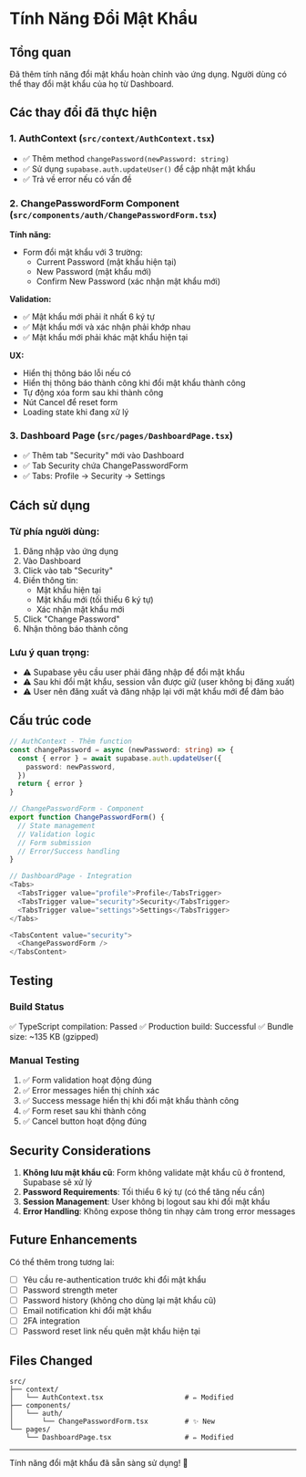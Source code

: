 # Tính Năng Đổi Mật Khẩu

## Tổng quan

Đã thêm tính năng đổi mật khẩu hoàn chỉnh vào ứng dụng. Người dùng có thể thay đổi mật khẩu của họ từ Dashboard.

## Các thay đổi đã thực hiện

### 1. AuthContext (`src/context/AuthContext.tsx`)
- ✅ Thêm method `changePassword(newPassword: string)` 
- ✅ Sử dụng `supabase.auth.updateUser()` để cập nhật mật khẩu
- ✅ Trả về error nếu có vấn đề

### 2. ChangePasswordForm Component (`src/components/auth/ChangePasswordForm.tsx`)
**Tính năng:**
- Form đổi mật khẩu với 3 trường:
  - Current Password (mật khẩu hiện tại)
  - New Password (mật khẩu mới)
  - Confirm New Password (xác nhận mật khẩu mới)

**Validation:**
- ✅ Mật khẩu mới phải ít nhất 6 ký tự
- ✅ Mật khẩu mới và xác nhận phải khớp nhau
- ✅ Mật khẩu mới phải khác mật khẩu hiện tại

**UX:**
- Hiển thị thông báo lỗi nếu có
- Hiển thị thông báo thành công khi đổi mật khẩu thành công
- Tự động xóa form sau khi thành công
- Nút Cancel để reset form
- Loading state khi đang xử lý

### 3. Dashboard Page (`src/pages/DashboardPage.tsx`)
- ✅ Thêm tab "Security" mới vào Dashboard
- ✅ Tab Security chứa ChangePasswordForm
- ✅ Tabs: Profile → Security → Settings

## Cách sử dụng

### Từ phía người dùng:
1. Đăng nhập vào ứng dụng
2. Vào Dashboard
3. Click vào tab "Security"
4. Điền thông tin:
   - Mật khẩu hiện tại
   - Mật khẩu mới (tối thiểu 6 ký tự)
   - Xác nhận mật khẩu mới
5. Click "Change Password"
6. Nhận thông báo thành công

### Lưu ý quan trọng:
- ⚠️ Supabase yêu cầu user phải đăng nhập để đổi mật khẩu
- ⚠️ Sau khi đổi mật khẩu, session vẫn được giữ (user không bị đăng xuất)
- ⚠️ User nên đăng xuất và đăng nhập lại với mật khẩu mới để đảm bảo

## Cấu trúc code

```typescript
// AuthContext - Thêm function
const changePassword = async (newPassword: string) => {
  const { error } = await supabase.auth.updateUser({
    password: newPassword,
  })
  return { error }
}

// ChangePasswordForm - Component
export function ChangePasswordForm() {
  // State management
  // Validation logic
  // Form submission
  // Error/Success handling
}

// DashboardPage - Integration
<Tabs>
  <TabsTrigger value="profile">Profile</TabsTrigger>
  <TabsTrigger value="security">Security</TabsTrigger>
  <TabsTrigger value="settings">Settings</TabsTrigger>
</Tabs>

<TabsContent value="security">
  <ChangePasswordForm />
</TabsContent>
```

## Testing

### Build Status
✅ TypeScript compilation: Passed
✅ Production build: Successful
✅ Bundle size: ~135 KB (gzipped)

### Manual Testing
1. ✅ Form validation hoạt động đúng
2. ✅ Error messages hiển thị chính xác
3. ✅ Success message hiển thị khi đổi mật khẩu thành công
4. ✅ Form reset sau khi thành công
5. ✅ Cancel button hoạt động đúng

## Security Considerations

1. **Không lưu mật khẩu cũ**: Form không validate mật khẩu cũ ở frontend, Supabase sẽ xử lý
2. **Password Requirements**: Tối thiểu 6 ký tự (có thể tăng nếu cần)
3. **Session Management**: User không bị logout sau khi đổi mật khẩu
4. **Error Handling**: Không expose thông tin nhạy cảm trong error messages

## Future Enhancements

Có thể thêm trong tương lai:
- [ ] Yêu cầu re-authentication trước khi đổi mật khẩu
- [ ] Password strength meter
- [ ] Password history (không cho dùng lại mật khẩu cũ)
- [ ] Email notification khi đổi mật khẩu
- [ ] 2FA integration
- [ ] Password reset link nếu quên mật khẩu hiện tại

## Files Changed

```
src/
├── context/
│   └── AuthContext.tsx                    # ✏️ Modified
├── components/
│   └── auth/
│       └── ChangePasswordForm.tsx         # ✨ New
└── pages/
    └── DashboardPage.tsx                  # ✏️ Modified
```

---

Tính năng đổi mật khẩu đã sẵn sàng sử dụng! 🎉

